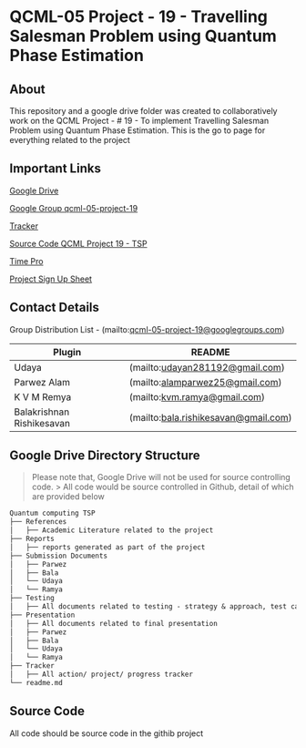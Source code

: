 # QCML-05 Project - 19 - Travelling Salesman Problem using Quantum Phase Estimation
## About

This repository and a google drive folder was created to collaboratively work on the QCML Project - # 19 - To implement Travelling Salesman Problem using Quantum Phase Estimation. This is the go to page for everything related to the project

## Important Links

[Google Drive](https://drive.google.com/drive/folders/11Jk4YobqcOFZtrntQQOaC68bUFjjpQwM?usp=drive_link)

[Google Group qcml-05-project-19](https://groups.google.com/g/qcml-05-project-19)

[Tracker](https://docs.google.com/spreadsheets/d/1efCMAgpkayPfvyUUWLWWO9IugIQOGNPo30WV9EcopQs/edit?usp=drive_link)

[Source Code QCML Project 19 - TSP](https://github.com/rbalak/qcml-tsp)

[Time Pro](https://timespro.com/)

[Project Sign Up Sheet](https://docs.google.com/spreadsheets/d/1F_qL4Y2409yE5p9qKyGMTvs7Wjq2hFtvgWo_M-3q-Jk/edit?gid=0#gid=0)




## Contact Details

Group Distribution List - (mailto:qcml-05-project-19@googlegroups.com)

| Plugin | README |
| ------ | ------ |
| Udaya | (mailto:udayan281192@gmail.com) |
| Parwez Alam | (mailto:alamparwez25@gmail.com) |
| K V M Remya  | (mailto:kvm.ramya@gmail.com) |
| Balakrishnan Rishikesavan |(mailto:bala.rishikesavan@gmail.com) |

## Google Drive Directory Structure

> Please note that, Google Drive will not be used for source controlling code. > All code would be source controlled in Github, detail of which are provided below
```md
Quantum computing TSP
├── References
│   ├── Academic Literature related to the project
├── Reports
│   ├── reports generated as part of the project
├── Submission Documents
│   ├── Parwez
│   ├── Bala
│   └── Udaya
│   └── Ramya
├── Testing
│   ├── All documents related to testing - strategy & approach, test cases, results and summary
├── Presentation
│   ├── All documents related to final presentation
│   ├── Parwez
│   ├── Bala
│   └── Udaya
│   └── Ramya
├── Tracker
│   ├── All action/ project/ progress tracker
└── readme.md
```

## Source Code

All code should be source code in the githib project
